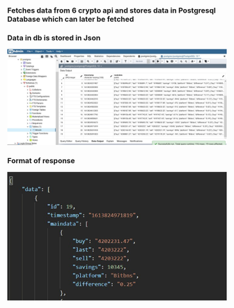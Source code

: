 ### Fetches data from 6 crypto api and stores data in Postgresql Database which can later be fetched

### Data in db is stored in Json

![image](/img/database.jpg "photo")

### Format of response

![image](/img/endpoint-response.jpg "endpint response")
